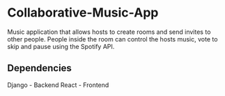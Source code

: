 # Collaborative-Music-App

Music application that allows hosts to create rooms and send invites to other people. People inside the room can control the hosts music, vote to skip and pause using the Spotify API.

## Dependencies

Django - Backend
React - Frontend